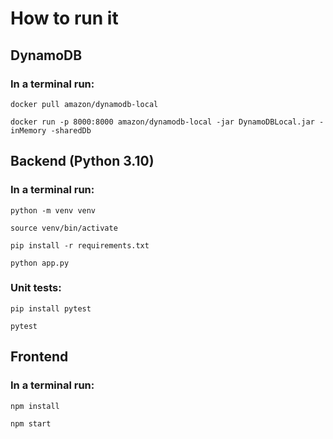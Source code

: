 # How to run it

## DynamoDB

### In a terminal run:

```docker pull amazon/dynamodb-local```

```docker run -p 8000:8000 amazon/dynamodb-local -jar DynamoDBLocal.jar -inMemory -sharedDb```

## Backend (Python 3.10)

### In a terminal run:

```python -m venv venv```

```source venv/bin/activate```

```pip install -r requirements.txt```

```python app.py```

### Unit tests:

```pip install pytest```

```pytest```

## Frontend

### In a terminal run:

```npm install```

```npm start```

